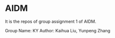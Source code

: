 AIDM
====

It is the repos of group assignment 1 of AIDM.

Group Name: KY
Author: Kaihua Liu, Yunpeng Zhang